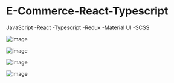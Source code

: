 # E-Commerce-React-Typescript

JavaScript
-React
-Typescript
-Redux
-Material UI
-SCSS

![image](https://user-images.githubusercontent.com/107544695/227739812-8d813015-c1f0-445b-be61-c73dac8e1cba.png)

![image](https://user-images.githubusercontent.com/107544695/227739871-52949e28-33af-493a-a1d8-1322cbbc49a8.png)

![image](https://user-images.githubusercontent.com/107544695/227739946-3473ed31-6a7b-4b85-ae3c-ecc0ddd7ee9b.png)

![image](https://user-images.githubusercontent.com/107544695/227740322-3409e6ee-1db5-47ab-aec1-bba808959b7b.png)


